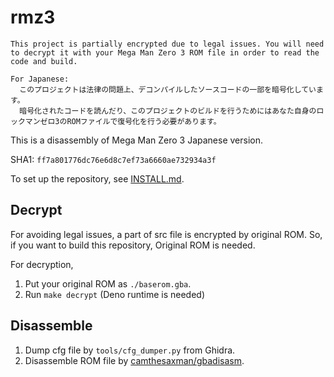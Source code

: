 # rmz3

```
This project is partially encrypted due to legal issues. You will need to decrypt it with your Mega Man Zero 3 ROM file in order to read the code and build.

For Japanese:
  このプロジェクトは法律の問題上、デコンパイルしたソースコードの一部を暗号化しています。
  暗号化されたコードを読んだり、このプロジェクトのビルドを行うためにはあなた自身のロックマンゼロ3のROMファイルで復号化を行う必要があります。
```

This is a disassembly of Mega Man Zero 3 Japanese version.

SHA1: `ff7a801776dc76e6d8c7ef73a6660ae732934a3f`

To set up the repository, see [INSTALL.md](INSTALL.md).

## Decrypt

For avoiding legal issues, a part of src file is encrypted by original ROM. So, if you want to build this repository, Original ROM is needed.

For decryption, 

1. Put your original ROM as `./baserom.gba`.
2. Run `make decrypt` (Deno runtime is needed)

## Disassemble 

1. Dump cfg file by `tools/cfg_dumper.py` from Ghidra.
2. Disassemble ROM file by [camthesaxman/gbadisasm](https://github.com/camthesaxman/gbadisasm).

